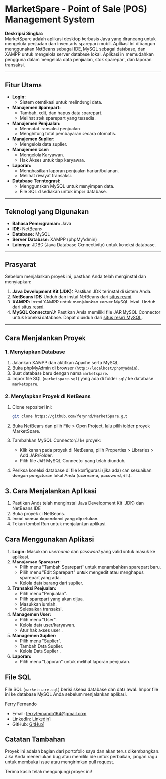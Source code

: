 # MarketSpare - Point of Sale (POS) Management System

**Deskripsi Singkat:**  
MarketSpare adalah aplikasi desktop berbasis Java yang dirancang
untuk mengelola penjualan dan inventaris sparepart mobil. 
Aplikasi ini dibangun menggunakan NetBeans sebagai IDE, MySQL sebagai database,
dan XAMPP untuk mengelola server database lokal. Aplikasi ini memudahkan pengguna 
dalam mengelola data penjualan, stok sparepart, dan laporan transaksi.

---

## Fitur Utama

- **Login:**
  - Sistem otentikasi untuk melindungi data.
- **Manajemen Sparepart:**
  - Tambah, edit, dan hapus data sparepart.
  - Melihat stok sparepart yang tersedia.
- **Manajemen Penjualan:**
  - Mencatat transaksi penjualan.
  - Menghitung total pembayaran secara otomatis.
- **Manajemen Suplier:**
  - Mengelola data suplier.
- **Manajemen User:**
  - Mengelola Karyawan.
  - Hak Akses untuk tiap karyawan.
- **Laporan:**
  - Menghasilkan laporan penjualan harian/bulanan.
  - Melihat riwayat transaksi.
- **Database Terintegrasi:**
  - Menggunakan MySQL untuk menyimpan data.
  - File SQL disediakan untuk impor database.

---

## Teknologi yang Digunakan

- **Bahasa Pemrograman:** Java
- **IDE:** NetBeans
- **Database:** MySQL
- **Server Database:** XAMPP (phpMyAdmin)
- **Lainnya:** JDBC (Java Database Connectivity) untuk koneksi database.


---

## Prasyarat

Sebelum menjalankan proyek ini, pastikan Anda telah menginstal dan menyiapkan:

1. **Java Development Kit (JDK):** Pastikan JDK terinstal di sistem Anda.
2. **NetBeans IDE:** Unduh dan instal NetBeans dari [situs resmi](https://netbeans.apache.org/).
3. **XAMPP:** Instal XAMPP untuk menjalankan server MySQL lokal. Unduh dari [situs resmi](https://www.apachefriends.org/).
4. **MySQL Connector/J:** Pastikan Anda memiliki file JAR MySQL Connector untuk koneksi database. Dapat diunduh dari [situs resmi MySQL](https://dev.mysql.com/downloads/connector/j/).

---

## Cara Menjalankan Proyek

### 1. Menyiapkan Database
1. Jalankan XAMPP dan aktifkan Apache serta MySQL.
2. Buka phpMyAdmin di browser (`http://localhost/phpmyadmin`).
3. Buat database baru dengan nama `marketspare`.
4. Impor file SQL (`marketspare.sql`) yang ada di folder `sql/` ke database `marketspare`.

### 2. Menyiapkan Proyek di NetBeans
1. Clone repositori ini:
   ```bash
   git clone https://github.com/ferynnd/MarketSpare.git
   
2. Buka NetBeans dan pilih File > Open Project,
   lalu pilih folder proyek MarketSpare.

3. Tambahkan MySQL Connector/J ke proyek:
    - Klik kanan pada proyek di NetBeans, pilih Properties > Libraries > Add JAR/Folder.
    - Pilih file JAR MySQL Connector yang telah diunduh.
      
4. Periksa koneksi database di file konfigurasi (jika ada)
   dan sesuaikan dengan pengaturan lokal Anda (username, password, dll.).

## 3. Cara Menjalankan Aplikasi

1.  Pastikan Anda telah menginstal Java Development Kit (JDK) dan NetBeans IDE.
2.  Buka proyek di NetBeans.
3.  Instal semua dependensi yang diperlukan.
4.  Tekan tombol Run untuk menjalankan aplikasi.

## Cara Menggunakan Aplikasi

1.  **Login:** Masukkan *username* dan *password* yang valid untuk masuk ke aplikasi.
2.  **Manajemen Sparepart:**
    *   Pilih menu "Tambah Sparepart" untuk menambahkan sparepart baru.
    *   Pilih menu "Edit Sparepart" untuk mengedit atau menghapus sparepart yang ada.
    *   Kelola data barang dari suplier.
3.  **Transaksi Penjualan:**
    *   Pilih menu "Penjualan".
    *   Pilih sparepart yang akan dijual.
    *   Masukkan jumlah.
    *   Selesaikan transaksi.
4.  **Managemen User:**
    *   Pilih menu "User".
    *   Kelola data user/karyawan.
    *   Atur hak akses user .
5.  **Managemen Suplier:**
    *   Pilih menu "Suplier".
    *   Tambah Data Suplier.
    *   Kelola Data Suplier .
6.  **Laporan:**
    *   Pilih menu "Laporan" untuk melihat laporan penjualan.
  
## File SQL

File SQL (`marketspare.sql`) berisi skema database dan data awal. 
Impor file ini ke database MySQL Anda sebelum menjalankan aplikasi.

Ferry Fernando

*   Email: ferryfernando164@gmail.com
*   LinkedIn: [Linkedin](https://www.linkedin.com/in/ferryfernandoo/)]
*   GitHub: [GitHub](https://github.com/ferynnd/)]

## Catatan Tambahan

Proyek ini adalah bagian dari portofolio saya dan akan terus dikembangkan. Jika Anda menemukan bug atau memiliki ide untuk perbaikan, jangan ragu untuk membuka issue atau mengirimkan pull request.

Terima kasih telah mengunjungi proyek ini!


